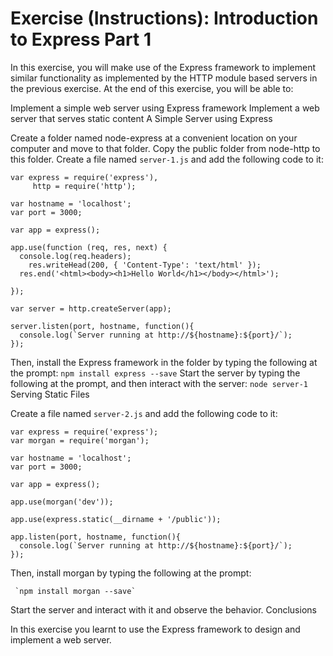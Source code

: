 # Exercise (Instructions): Introduction to Express Part 1

In this exercise, you will make use of the Express framework to implement similar functionality as implemented by the HTTP module based servers in the previous exercise. At the end of this exercise, you will be able to:

Implement a simple web server using Express framework
Implement a web server that serves static content
A Simple Server using Express

Create a folder named node-express at a convenient location on your computer and move to that folder.
Copy the public folder from node-http to this folder.
Create a file named `server-1.js` and add the following code to it:

```
var express = require('express'),
     http = require('http');

var hostname = 'localhost';
var port = 3000;

var app = express();

app.use(function (req, res, next) {
  console.log(req.headers);
    res.writeHead(200, { 'Content-Type': 'text/html' });
  res.end('<html><body><h1>Hello World</h1></body></html>');

});

var server = http.createServer(app);

server.listen(port, hostname, function(){
  console.log(`Server running at http://${hostname}:${port}/`);
});
```
Then, install the Express framework in the folder by typing the following at the prompt:
     `npm install express --save`
Start the server by typing the following at the prompt, and then interact with the server:
     `node server-1`
Serving Static Files

Create a file named `server-2.js` and add the following code to it:
```
var express = require('express');
var morgan = require('morgan');

var hostname = 'localhost';
var port = 3000;

var app = express();

app.use(morgan('dev'));

app.use(express.static(__dirname + '/public'));

app.listen(port, hostname, function(){
  console.log(`Server running at http://${hostname}:${port}/`);
});
```
Then, install morgan by typing the following at the prompt:

     `npm install morgan --save`

Start the server and interact with it and observe the behavior.
Conclusions

In this exercise you learnt to use the Express framework to design and implement a web server.
